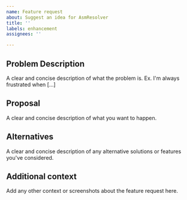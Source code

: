 ```yaml
---
name: Feature request
about: Suggest an idea for AsmResolver
title: ''
labels: enhancement
assignees: ''

---
```


## Problem Description
A clear and concise description of what the problem is. Ex. I'm always frustrated when [...]

## Proposal
A clear and concise description of what you want to happen.

## Alternatives
A clear and concise description of any alternative solutions or features you've considered.

## Additional context
Add any other context or screenshots about the feature request here.
